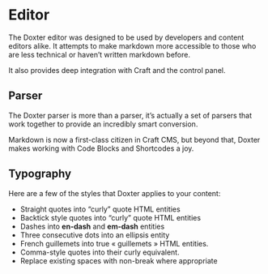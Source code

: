 # Editor
The Doxter editor was designed to be used by developers and content editors alike. It attempts to make markdown more accessible to those who are less technical or haven’t written markdown before.

It also provides deep integration with Craft and the control panel.

## Parser
The Doxter parser is more than a parser, it’s actually a set of parsers that work together to provide an incredibly smart conversion.

Markdown is now a first-class citizen in Craft CMS, but beyond that, Doxter makes working with Code Blocks and Shortcodes a joy.

## Typography
Here are a few of the styles that Doxter applies to your content:

- Straight quotes into “curly” quote HTML entities
- Backtick style quotes into “curly” quote HTML entities
- Dashes into **en-dash** and **em-dash** entities
- Three consecutive dots into an ellipsis entity
- French guillemets into true « guillemets » HTML entities.
- Comma-style quotes into their curly equivalent.
- Replace existing spaces with non-break where appropriate
